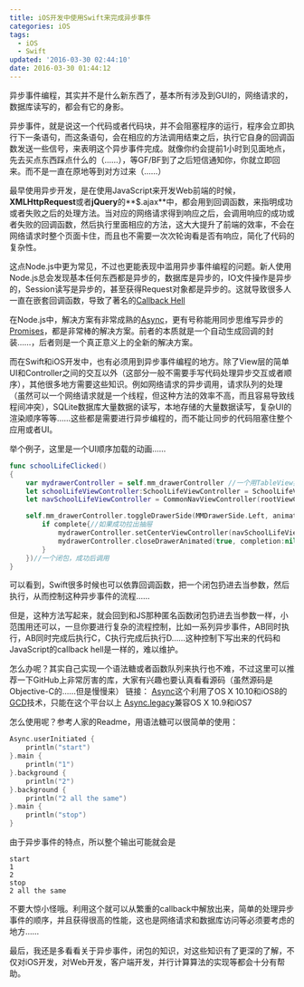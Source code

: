 ```yaml
---
title: iOS开发中使用Swift来完成异步事件
categories: iOS
tags:
  - iOS
  - Swift
updated: '2016-03-30 02:44:10'
date: 2016-03-30 01:44:12
---
```


异步事件编程，其实并不是什么新东西了，基本所有涉及到GUI的，网络请求的，数据库读写的，都会有它的身影。

异步事件，就是说这一个代码或者代码块，并不会阻塞程序的运行，程序会立即执行下一条语句，而这条语句，会在相应的方法调用结束之后，执行它自身的回调函数发送一些信号，来表明这个异步事件完成。就像你约会提前1小时到见面地点，先去买点东西踩点什么的（……），等GF/BF到了之后短信通知你，你就立即回来。而不是一直在原地等到对方过来（……）

最早使用异步开发，是在使用JavaScript来开发Web前端的时候，**XMLHttpRequest**或者**jQuery**的**$.ajax**中，都会用到回调函数，来指明成功或者失败之后的处理方法。当对应的网络请求得到响应之后，会调用响应的成功或者失败的回调函数，然后执行里面相应的方法，这大大提升了前端的效率，不会在网络请求时整个页面卡住，而且也不需要一次次轮询看是否有响应，简化了代码的复杂性。

这点Node.js中更为常见，不过也更能表现中滥用异步事件编程的问题。新人使用Node.js总会发现基本任何东西都是异步的，数据库是异步的，IO文件操作是异步的，Session读写是异步的，甚至获得Request对象都是异步的。这就导致很多人一直在嵌套回调函数，导致了著名的[Callback Hell][1]

在Node.js中，解决方案有非常成熟的[Async][2]，更有号称能用同步思维写异步的[Promises][3]，都是非常棒的解决方案。前者的本质就是一个自动生成回调的封装……，后者则是一个真正意义上的全新的解决方案。

而在Swift和iOS开发中，也有必须用到异步事件编程的地方。除了View层的简单UI和Controller之间的交互以外（这部分一般不需要手写代码处理异步交互或者顺序），其他很多地方需要这些知识。例如网络请求的异步调用，请求队列的处理（虽然可以一个网络请求就是一个线程，但这种方法的效率不高，而且容易导致线程间冲突），SQLite数据库大量数据的读写，本地存储的大量数据读写，复杂UI的渲染顺序等等……这些都是需要进行异步编程的，而不能让同步的代码阻塞住整个应用或者UI。

举个例子，这里是一个UI顺序加载的动画……

```swift
func schoolLifeClicked()
{
    var mydrawerController = self.mm_drawerController //一个用TableView实现的应用侧边栏抽屉View
    let schoolLifeViewController:SchoolLifeViewController = SchoolLifeViewController(nibName: "SchoolLifeViewController", bundle: nil)
    let navSchoolLifeViewController = CommonNavViewController(rootViewController: schoolLifeViewController)

    self.mm_drawerController.toggleDrawerSide(MMDrawerSide.Left, animated: true, completion:{(complete) in
        if complete{//如果成功拉出抽屉
            mydrawerController.setCenterViewController(navSchoolLifeViewController, withCloseAnimation: true, completion: nil)//设置主视图
            mydrawerController.closeDrawerAnimated(true, completion:nil)//关闭抽屉
        }
    })//一个闭包，成功后调用
}
```

可以看到，Swift很多时候也可以依靠回调函数，把一个闭包扔进去当参数，然后执行，从而控制这种异步事件的流程……

但是，这种方法写起来，就会回到和JS那种匿名函数闭包扔进去当参数一样，小范围用还可以，一旦你要进行复杂的流程控制，比如一系列异步事件，AB同时执行，AB同时完成后执行C，C执行完成后执行D……这种控制下写出来的代码和JavaScript的callback hell是一样的，难以维护。

怎么办呢？其实自己实现一个语法糖或者函数队列来执行也不难，不过这里可以推荐一下GitHub上非常厉害的库，大家有兴趣也要认真看看源码（虽然源码是Objective-C的……但是慢慢来） 链接： [Async][4]这个利用了OS X 10.10和iOS8的[GCD][5]技术，只能在这个平台以上 [Async.legacy][6]兼容OS X 10.9和iOS7

怎么使用呢？参考人家的Readme，用语法糖可以很简单的使用：

```swift
Async.userInitiated {
    println("start")
}.main {
    println("1")
}.background {
    println("2")
}.background {
    println("2 all the same")
}.main {
    println("stop")
}
```

由于异步事件的特点，所以整个输出可能就会是

```text
start
1
2
stop
2 all the same
```

不要大惊小怪哦。利用这个就可以从繁重的callback中解放出来，简单的处理异步事件的顺序，并且获得很高的性能，这也是网络请求和数据库访问等必须要考虑的地方……

最后，我还是多看看关于异步事件，闭包的知识，对这些知识有了更深的了解，不仅对iOS开发，对Web开发，客户端开发，并行计算算法的实现等都会十分有帮助。

 [1]: http://www.tuicool.com/articles/Ur2EfmZ
 [2]: https://github.com/caolan/async
 [3]: https://github.com/then/promise
 [4]: https://github.com/duemunk/Async
 [5]: http://en.wikipedia.org/wiki/Grand_Central_Dispatch
 [6]: https://github.com/josephlord/Async.legacy